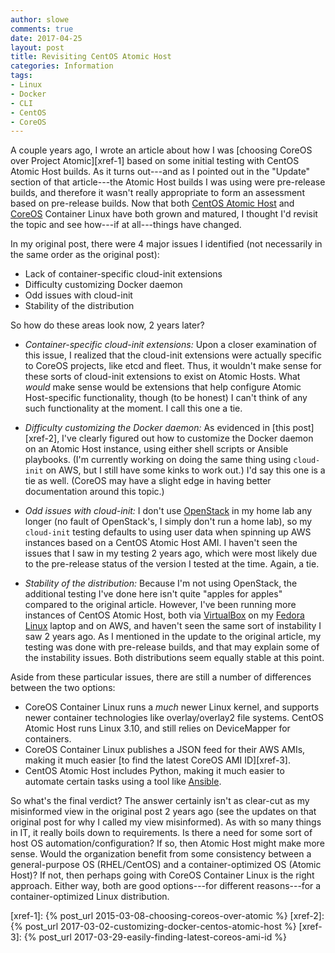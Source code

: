 ```yaml
---
author: slowe
comments: true
date: 2017-04-25
layout: post
title: Revisiting CentOS Atomic Host
categories: Information
tags:
- Linux
- Docker
- CLI
- CentOS
- CoreOS
---
```


A couple years ago, I wrote an article about how I was [choosing CoreOS over Project Atomic][xref-1] based on some initial testing with CentOS Atomic Host builds. As it turns out---and as I pointed out in the "Update" section of that article---the Atomic Host builds I was using were pre-release builds, and therefore it wasn't really appropriate to form an assessment based on pre-release builds. Now that both [CentOS Atomic Host][link-1] and [CoreOS][link-6] Container Linux have both grown and matured, I thought I'd revisit the topic and see how---if at all---things have changed.

In my original post, there were 4 major issues I identified (not necessarily in the same order as the original post):

* Lack of container-specific cloud-init extensions
* Difficulty customizing Docker daemon
* Odd issues with cloud-init
* Stability of the distribution

So how do these areas look now, 2 years later?

* _Container-specific cloud-init extensions:_ Upon a closer examination of this issue, I realized that the cloud-init extensions were actually specific to CoreOS projects, like etcd and fleet. Thus, it wouldn't make sense for these sorts of cloud-init extensions to exist on Atomic Hosts. What _would_ make sense would be extensions that help configure Atomic Host-specific functionality, though (to be honest) I can't think of any such functionality at the moment. I call this one a tie.

* _Difficulty customizing the Docker daemon:_ As evidenced in [this post][xref-2], I've clearly figured out how to customize the Docker daemon on an Atomic Host instance, using either shell scripts or Ansible playbooks. (I'm currently working on doing the same thing using `cloud-init` on AWS, but I still have some kinks to work out.) I'd say this one is a tie as well. (CoreOS may have a slight edge in having better documentation around this topic.)

* _Odd issues with cloud-init:_ I don't use [OpenStack][link-4] in my home lab any longer (no fault of OpenStack's, I simply don't run a home lab), so my `cloud-init` testing defaults to using user data when spinning up AWS instances based on a CentOS Atomic Host AMI. I haven't seen the issues that I saw in my testing 2 years ago, which were most likely due to the pre-release status of the version I tested at the time. Again, a tie.

* _Stability of the distribution:_ Because I'm not using OpenStack, the additional testing I've done here isn't quite "apples for apples" compared to the original article. However, I've been running more instances of CentOS Atomic Host, both via [VirtualBox][link-2] on my [Fedora Linux][link-3] laptop and on AWS, and haven't seen the same sort of instability I saw 2 years ago. As I mentioned in the update to the original article, my testing was done with pre-release builds, and that may explain some of the instability issues. Both distributions seem equally stable at this point.

Aside from these particular issues, there are still a number of differences between the two options:

* CoreOS Container Linux runs a _much_ newer Linux kernel, and supports newer container technologies like overlay/overlay2 file systems. CentOS Atomic Host runs Linux 3.10, and still relies on DeviceMapper for containers.
* CoreOS Container Linux publishes a JSON feed for their AWS AMIs, making it much easier [to find the latest CoreOS AMI ID][xref-3].
* CentOS Atomic Host includes Python, making it much easier to automate certain tasks using a tool like [Ansible][link-5].

So what's the final verdict? The answer certainly isn't as clear-cut as my misinformed view in the original post 2 years ago (see the updates on that original post for why I called my view misinformed). As with so many things in IT, it really boils down to requirements. Is there a need for some sort of host OS automation/configuration? If so, then Atomic Host might make more sense. Would the organization benefit from some consistency between a general-purpose OS (RHEL/CentOS) and a container-optimized OS (Atomic Host)? If not, then perhaps going with CoreOS Container Linux is the right approach. Either way, both are good options---for different reasons---for a container-optimized Linux distribution.



[link-1]: https://projectatomic.io/
[link-2]: https://www.virtualbox.org/
[link-3]: https://getfedora.org/
[link-4]: https://www.openstack.org/
[link-5]: https://www.ansible.com/
[link-6]: https://coreos.com/
[xref-1]: {% post_url 2015-03-08-choosing-coreos-over-atomic %}
[xref-2]: {% post_url 2017-03-02-customizing-docker-centos-atomic-host %}
[xref-3]: {% post_url 2017-03-29-easily-finding-latest-coreos-ami-id %}
